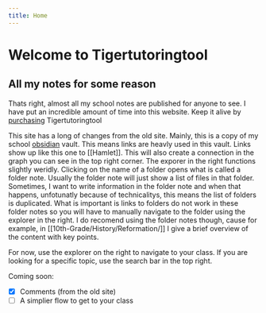 ```yaml
---
title: Home
---
```


# Welcome to Tigertutoringtool

## All my notes for some reason

Thats right, almost all my school notes are published for anyone to see. I have put an incredible amount of time into this website. Keep it alive by [purchasing](https://buy.stripe.com/bIY00r4hm12H3ao8ww) Tigertutoringtool

This site has a long of changes from the old site. Mainly, this is a copy of my school [obsidian](https://obsidian.md/) vault. This means links are heavly used in this vault. Links show up like this one to [[Hamlet]]. This will also create a connection in the graph you can see in the top right corner. The exporer in the right functions slightly weridly. Clicking on the name of a folder opens what is called a folder note. Usually the folder note will just show a list of files in that folder. Sometimes, I want to write information in the folder note and when that happens, unfotunatly because of technicalitys, this means the list of folders is duplicated. What is important is links to folders do not work in these folder notes so you will have to manually navigate to the folder using the explorer in the right. I do recomend using the folder notes though, cause for example, in [[10th-Grade/History/Reformation/]] I give a brief overview of the content with key points. 

For now, use the explorer on the right to navigate to your class. If you are looking for a specific topic, use the search bar in the top right.

Coming soon:
- [x] Comments (from the old site)
- [ ] A simplier flow to get to your class
